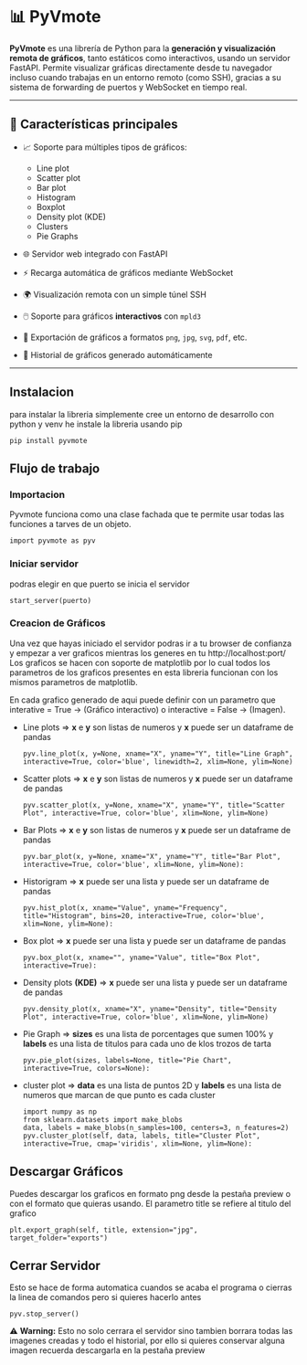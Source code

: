 # 📊 PyVmote

**PyVmote** es una librería de Python para la **generación y visualización remota de gráficos**, tanto estáticos como interactivos, usando un servidor FastAPI. Permite visualizar gráficas directamente desde tu navegador incluso cuando trabajas en un entorno remoto (como SSH), gracias a su sistema de forwarding de puertos y WebSocket en tiempo real.

---

## 🚀 Características principales

- 📈 Soporte para múltiples tipos de gráficos:
  - Line plot
  - Scatter plot
  - Bar plot
  - Histogram
  - Boxplot
  - Density plot (KDE)
  - Clusters
  - Pie Graphs

- 🌐 Servidor web integrado con FastAPI
- ⚡ Recarga automática de gráficos mediante WebSocket
- 🌍 Visualización remota con un simple túnel SSH
- 🖱️ Soporte para gráficos **interactivos** con `mpld3`
- 📸 Exportación de gráficos a formatos `png`, `jpg`, `svg`, `pdf`, etc.
- 🧠 Historial de gráficos generado automáticamente

---

## Instalacion
para instalar la libreria simplemente cree un entorno de desarrollo con python y venv he instale la libreria usando pip
```
pip install pyvmote
```

## Flujo de trabajo
### Importacion
Pyvmote funciona como una clase fachada que te permite usar todas las funciones a tarves de un objeto. 
```
import pyvmote as pyv
```

### Iniciar servidor
podras elegir en que puerto se inicia el servidor
```
start_server(puerto)
```

### Creacion de Gráficos
Una vez que hayas iniciado el servidor podras ir a tu browser de confianza y empezar a ver graficos mientras los generes en tu http://localhost:port/
Los graficos se hacen con soporte de matplotlib por lo cual todos los parametros de los graficos presentes en esta libreria funcionan con los mismos parametros de matplotlib.

En cada grafico generado de aqui puede definir con un parametro que interative = True -> (Gráfico interactivo) o interactive = False -> (Imagen).

- Line plots ⇒ **x** e **y** son listas de numeros y **x** puede ser un dataframe de pandas
  ```
  pyv.line_plot(x, y=None, xname="X", yname="Y", title="Line Graph", interactive=True, color='blue', linewidth=2, xlim=None, ylim=None)
  ```

- Scatter plots ⇒ **x** e **y** son listas de numeros y **x** puede ser un dataframe de pandas
  ```
  pyv.scatter_plot(x, y=None, xname="X", yname="Y", title="Scatter Plot", interactive=True, color='blue', xlim=None, ylim=None)
  ```

- Bar Plots ⇒ **x** e **y** son listas de numeros y **x** puede ser un dataframe de pandas
  ```
  pyv.bar_plot(x, y=None, xname="X", yname="Y", title="Bar Plot", interactive=True, color='blue', xlim=None, ylim=None):
  ```

- Historigram ⇒ **x** puede ser una lista y puede ser un dataframe de pandas
  ```
  pyv.hist_plot(x, xname="Value", yname="Frequency", title="Histogram", bins=20, interactive=True, color='blue', xlim=None, ylim=None):
  ```

- Box plot ⇒ **x** puede ser una lista y puede ser un dataframe de pandas
  ```
  pyv.box_plot(x, xname="", yname="Value", title="Box Plot", interactive=True):
  ```

- Density plots **(KDE)** ⇒ **x** puede ser una lista y puede ser un dataframe de pandas
  ```
  pyv.density_plot(x, xname="X", yname="Density", title="Density Plot", interactive=True, color='blue', xlim=None, ylim=None)
  ```

- Pie Graph ⇒ **sizes** es una lista de porcentages que sumen 100% y **labels** es una lista de titulos para cada uno de klos trozos de tarta
  ```
  pyv.pie_plot(sizes, labels=None, title="Pie Chart", interactive=True, colors=None):
  ```

- cluster plot ⇒ **data** es una lista de puntos 2D y **labels** es una lista de numeros que marcan de que punto es cada cluster
  ```
  import numpy as np
  from sklearn.datasets import make_blobs
  data, labels = make_blobs(n_samples=100, centers=3, n_features=2)
  pyv.cluster_plot(self, data, labels, title="Cluster Plot", interactive=True, cmap='viridis', xlim=None, ylim=None):
  ```

## Descargar Gráficos
Puedes descargar los graficos en formato png desde la pestaña preview o con el formato que quieras usando. El parametro title se refiere al titulo del grafico
```
plt.export_graph(self, title, extension="jpg", target_folder="exports")
```

## Cerrar Servidor
Esto se hace de forma automatica cuandos se acaba el programa o cierras la linea de comandos pero si quieres hacerlo antes
```
pyv.stop_server()
```
⚠️ **Warning:** Esto no solo cerrara el servidor sino tambien borrara todas las imagenes creadas y todo el historial, por ello si quieres conservar alguna imagen recuerda descargarla en la pestaña preview